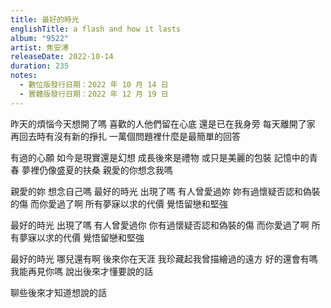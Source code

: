 ```yaml
---
title: 最好的時光
englishTitle: a flash and how it lasts
album: "9522"
artist: 焦安溥
releaseDate: 2022-10-14
duration: 235
notes:
  - 數位版發行日期：2022 年 10 月 14 日
  - 實體版發行日期：2022 年 12 月 19 日
---
```

昨天的煩惱今天想開了嗎
喜歡的人他們留在心底 還是已在我身旁
每天離開了家 再回去時有沒有新的掙扎
一萬個問題裡什麼是最簡單的回答

有過的心願 如今是現實還是幻想
成長後來是禮物 或只是美麗的包裝
記憶中的青春 夢裡仍像盛夏的扶桑
親愛的你想念我嗎

親愛的妳 想念自己嗎
最好的時光 出現了嗎
有人曾愛過妳 妳有過懷疑否認和偽裝的傷
而你愛過了啊 所有夢寐以求的代價
覺悟留戀和堅強

最好的時光 出現了嗎
有人曾愛過你 你有過懷疑否認和偽裝的傷
而你愛過了啊 所有夢寐以求的代價
覺悟留戀和堅強

最好的時光 哪兒還有啊
後來你在天涯 我珍藏起我曾描繪過的遠方
好的還會有嗎 我能再見你嗎
說出後來才懂要說的話

聊些後來才知道想說的話